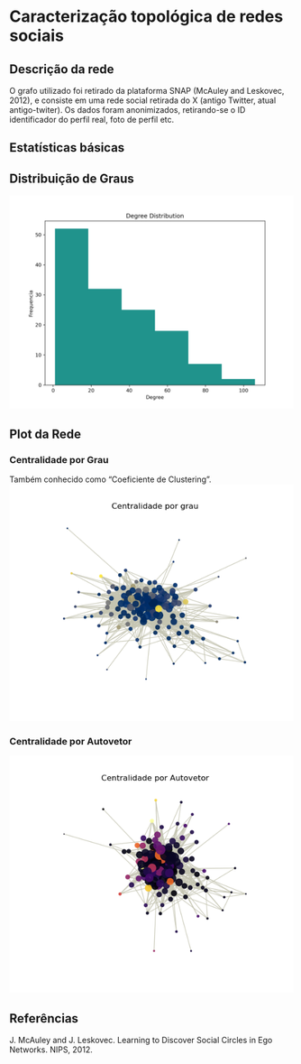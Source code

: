 # Caracterização topológica de redes sociais

## Descrição da rede
O grafo utilizado foi retirado da plataforma SNAP (McAuley and Leskovec, 2012), e consiste em uma rede social retirada do X (antigo Twitter, atual antigo-twiter).  Os dados foram anonimizados, retirando-se o ID identificador do perfil real, foto de perfil etc.   

## Estatísticas básicas


## Distribuição de Graus
![](histograma.png)

## Plot da Rede
### Centralidade por Grau
Também conhecido como “Coeficiente de Clustering”. 
![](centralidade_grau.png)

### Centralidade por Autovetor
![](centralidade_autovetor.png)


## Referências 
J. McAuley and J. Leskovec. Learning to Discover Social Circles in Ego Networks. NIPS, 2012.